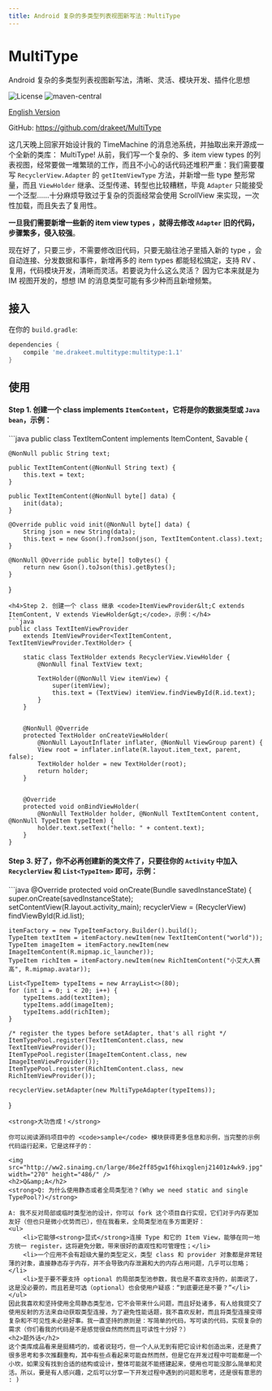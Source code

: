 ```yaml
---
title: Android 复杂的多类型列表视图新写法：MultiType
---
```


<h1>MultiType</h1>
Android 复杂的多类型列表视图新写法，清晰、灵活、模块开发、插件化思想

<img src="https://img.shields.io/badge/license-Apache%202.0-blue.svg" alt="License" /> <img src="https://img.shields.io/maven-central/v/me.drakeet.multitype/multitype.svg" alt="maven-central" />

[English Version](https://github.com/drakeet/MultiType)

GitHub: <a href="https://github.com/drakeet/MultiType" target="_blank" rel="nofollow">https://github.com/drakeet/MultiType</a>

这几天晚上回家开始设计我的 TimeMachine 的消息池系统，并抽取出来开源成一个全新的类库： MultiType! 从前，我们写一个复杂的、多 item view types 的列表视图，经常要做一堆繁琐的工作，而且不小心的话代码还堆积严重：我们需要覆写 <code>RecyclerView.Adapter</code> 的 <code>getItemViewType</code> 方法，并新增一些 type 整形常量，而且 <code>ViewHolder</code> 继承、泛型传递、转型也比较糟糕，毕竟 <code>Adapter</code> 只能接受一个泛型……十分麻烦导致过于复杂的页面经常会使用 ScrollView 来实现，一次性加载，而且失去了复用性。

<strong>一旦我们需要新增一些新的 item view types ，就得去修改 <code>Adapter</code> 旧的代码，步骤繁多，侵入较强</strong>。

现在好了，只要三步，不需要修改旧代码，只要无脑往池子里插入新的 type ，会自动连接、分发数据和事件，新增再多的 item types 都能轻松搞定，支持 RV 、复用，代码模块开发，清晰而灵活。若要说为什么这么灵活？ 因为它本来就是为 IM 视图开发的，想想 IM 的消息类型可能有多少种而且新增频繁。

<h2>接入</h2>
在你的 <code>build.gradle</code>:

```groovy
dependencies {
    compile 'me.drakeet.multitype:multitype:1.1'
}
```

<h2>使用</h2>
<h4>Step 1. 创建一个 class <strong>implements</strong> <code>ItemContent</code>，它将是你的数据类型或 <code>Java bean</code>，示例：</h4>
```java
public class TextItemContent implements ItemContent, Savable {

    @NonNull public String text;

    public TextItemContent(@NonNull String text) {
        this.text = text;
    }

    public TextItemContent(@NonNull byte[] data) {
        init(data);
    }

    @Override public void init(@NonNull byte[] data) {
        String json = new String(data);
        this.text = new Gson().fromJson(json, TextItemContent.class).text;
    }

    @NonNull @Override public byte[] toBytes() {
        return new Gson().toJson(this).getBytes();
    }
}
```
<h4>Step 2. 创建一个 class 继承 <code>ItemViewProvider&lt;C extends ItemContent, V extends ViewHolder&gt;</code>，示例：</h4>
```java
public class TextItemViewProvider
    extends ItemViewProvider<TextItemContent, TextItemViewProvider.TextHolder> {

    static class TextHolder extends RecyclerView.ViewHolder {
        @NonNull final TextView text;

        TextHolder(@NonNull View itemView) {
            super(itemView);
            this.text = (TextView) itemView.findViewById(R.id.text);
        }
    }


    @NonNull @Override
    protected TextHolder onCreateViewHolder(
        @NonNull LayoutInflater inflater, @NonNull ViewGroup parent) {
        View root = inflater.inflate(R.layout.item_text, parent, false);
        TextHolder holder = new TextHolder(root);
        return holder;
    }


    @Override
    protected void onBindViewHolder(
        @NonNull TextHolder holder, @NonNull TextItemContent content, @NonNull TypeItem typeItem) {
        holder.text.setText("hello: " + content.text);
    }
}
```
<h4>Step 3. 好了，你不必再创建新的类文件了，只要往你的 <code>Activity</code> 中加入 <code>RecyclerView</code> 和 <code>List&lt;TypeItem&gt;</code> 即可，示例：</h4>
```java
@Override
protected void onCreate(Bundle savedInstanceState) {
    super.onCreate(savedInstanceState);
    setContentView(R.layout.activity_main);
    recyclerView = (RecyclerView) findViewById(R.id.list);

    itemFactory = new TypeItemFactory.Builder().build();
    TypeItem textItem = itemFactory.newItem(new TextItemContent("world"));
    TypeItem imageItem = itemFactory.newItem(new ImageItemContent(R.mipmap.ic_launcher));
    TypeItem richItem = itemFactory.newItem(new RichItemContent("小艾大人赛高", R.mipmap.avatar));

    List<TypeItem> typeItems = new ArrayList<>(80);
    for (int i = 0; i < 20; i++) {
        typeItems.add(textItem);
        typeItems.add(imageItem);
        typeItems.add(richItem);
    }

    /* register the types before setAdapter, that's all right */
    ItemTypePool.register(TextItemContent.class, new TextItemViewProvider());
    ItemTypePool.register(ImageItemContent.class, new ImageItemViewProvider());
    ItemTypePool.register(RichItemContent.class, new RichItemViewProvider());

    recyclerView.setAdapter(new MultiTypeAdapter(typeItems));
}
```
<strong>大功告成！</strong>

你可以阅读源码项目中的 <code>sample</code> 模块获得更多信息和示例，当完整的示例代码运行起来，它是这样子的：

<img src="http://ww2.sinaimg.cn/large/86e2ff85gw1f6hixqglenj21401z4wk9.jpg" width="270" height="486/" />
<h2>Q&amp;A</h2>
<strong>Q: 为什么使用静态或者全局类型池？(Why we need static and single TypePool?)</strong>

A: 我不反对局部或临时类型池的设计，你可以 fork 这个项目自行实现，它们对于内存更加友好（但也只是微小优势而已），但在我看来，全局类型池在多方面更好：
<ul>
 	<li>它能够<strong>显式</strong>连接 Type 和它的 Item View，能够在同一地方统一 register，这将避免分散，带来很好的直观性和可管理性；</li>
 	<li>一个应用不会有超级大量的类型定义，类型 class 和 provider 对象都是非常轻薄的对象，直接静态存于内存，并不会导致内存泄漏和大的内存占用问题，几乎可以忽略；</li>
 	<li>至于要不要支持 optional 的局部类型池参数，我也是不喜欢支持的，前面说了，这是没必要的，而且若是可选（optional）也会使用户疑惑：“到底要还是不要？”</li>
</ul>
因此我喜欢和坚持使用全局静态类型池，它不会带来什么问题，而且好处诸多，有人给我提交了使用反射的方法来自动获取类型连接，为了避免性能话题，我不喜欢反射，而且将类型连接变得复杂和不可见性未必是好事。我一直坚持的原则是：写简单的代码，写可读的代码，实现复杂的需求（你们看我的代码是不是感觉很自然而然而且可读性十分好？）
<h2>题外话</h2>
这个类库成品看来是挺精巧的，或者说轻巧，但一个人从无到有把它设计和创造出来，还是费了很多思考和多次推翻重构，其中有些点看起来可能自然而然，但是它在开发过程中可能都是一个小坎，如果没有找到合适的结构或设计，整体可能就不能搭建起来，使用也可能没那么简单和灵活。所以，要是有人感兴趣，之后可以分享一下开发过程中遇到的问题和思考，还是很有意思的 : )

